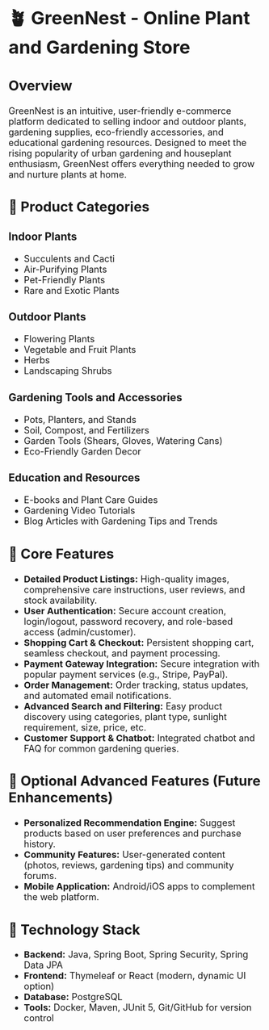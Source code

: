 <div style="font-size: 18px;">

# 🪴 GreenNest - Online Plant and Gardening Store

## Overview
GreenNest is an intuitive, user-friendly e-commerce platform dedicated to selling indoor and outdoor plants, gardening supplies, eco-friendly accessories, and educational gardening resources. Designed to meet the rising popularity of urban gardening and houseplant enthusiasm, GreenNest offers everything needed to grow and nurture plants at home.

## 🌿 Product Categories

### Indoor Plants
- Succulents and Cacti
- Air-Purifying Plants
- Pet-Friendly Plants
- Rare and Exotic Plants

### Outdoor Plants
- Flowering Plants
- Vegetable and Fruit Plants
- Herbs
- Landscaping Shrubs

### Gardening Tools and Accessories
- Pots, Planters, and Stands
- Soil, Compost, and Fertilizers
- Garden Tools (Shears, Gloves, Watering Cans)
- Eco-Friendly Garden Decor

### Education and Resources
- E-books and Plant Care Guides
- Gardening Video Tutorials
- Blog Articles with Gardening Tips and Trends

## 🌱 Core Features
- **Detailed Product Listings:** High-quality images, comprehensive care instructions, user reviews, and stock availability.
- **User Authentication:** Secure account creation, login/logout, password recovery, and role-based access (admin/customer).
- **Shopping Cart & Checkout:** Persistent shopping cart, seamless checkout, and payment processing.
- **Payment Gateway Integration:** Secure integration with popular payment services (e.g., Stripe, PayPal).
- **Order Management:** Order tracking, status updates, and automated email notifications.
- **Advanced Search and Filtering:** Easy product discovery using categories, plant type, sunlight requirement, size, price, etc.
- **Customer Support & Chatbot:** Integrated chatbot and FAQ for common gardening queries.

## 📱 Optional Advanced Features (Future Enhancements)
- **Personalized Recommendation Engine:** Suggest products based on user preferences and purchase history.
- **Community Features:** User-generated content (photos, reviews, gardening tips) and community forums.
- **Mobile Application:** Android/iOS apps to complement the web platform.

## 🚀 Technology Stack
- **Backend:** Java, Spring Boot, Spring Security, Spring Data JPA
- **Frontend:** Thymeleaf or React (modern, dynamic UI option)
- **Database:** PostgreSQL
- **Tools:** Docker, Maven, JUnit 5, Git/GitHub for version control

</div>